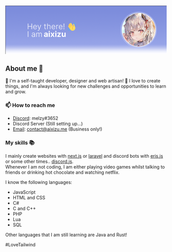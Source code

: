 ![](title.png)

## About me 🌱
🎉 I'm a self-taught developer, designer and web artisan! 🎉
I love to create things, and I'm always looking for new challenges and opportunities to learn and grow.

### 📫 How to reach me
- [Discord]("https://discordapp.com/users/673259444133560333"): melzy#3652
- Discord Server (Still setting up...)
- [Email]("mailto:contact@aixizu.me"): contact@aixizu.me (Business only!)

### My skills 📚
I mainly create websites with [next.js](https://nextjs.org/) or [laravel](https://laravel.com/) and discord bots with [eris.js](https://abal.moe/Eris/) or some other times.. [discord.js](https://discord.js.org/). <br/> Whenever I am not coding, I am either playing video games whilst talking to friends or drinking hot chocolate and watching netflix.

I know the following languages:
- JavaScript
- HTML and CSS
- C# 
- C and C++ 
- PHP 
- Lua
- SQL

Other languages that I am still learning are Java and Rust!

#LoveTailwind